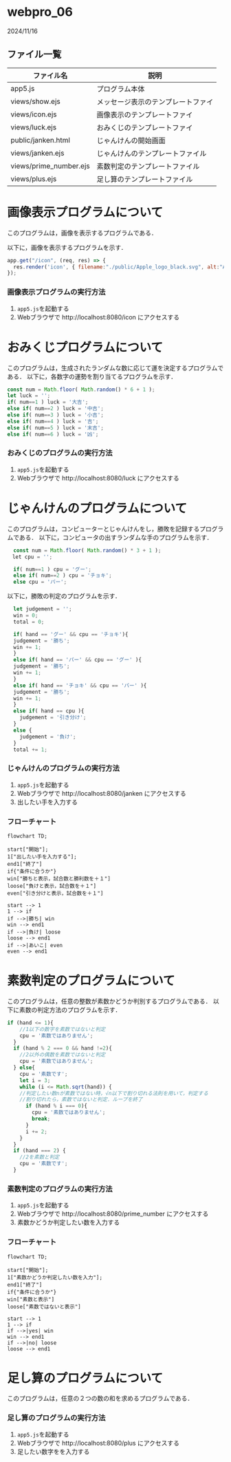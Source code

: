 # webpro_06
2024/11/16

## ファイル一覧
ファイル名 | 説明
-|-
app5.js | プログラム本体
views/show.ejs|メッセージ表示のテンプレートファイ
views/icon.ejs|画像表示のテンプレートファイ
views/luck.ejs|おみくじのテンプレートファイ
public/janken.html | じゃんけんの開始画面
views/janken.ejs|じゃんけんのテンプレートファイル
views/prime_number.ejs|素数判定のテンプレートファイル
views/plus.ejs|足し算のテンプレートファイル

# 画像表示プログラムについて

このプログラムは，画像を表示するプログラムである．

以下に，画像を表示するプログラムを示す．

```javascript
app.get("/icon", (req, res) => {
  res.render('icon', { filename:"./public/Apple_logo_black.svg", alt:"Apple Logo"});
});
```
### 画像表示プログラムの実行方法

1. ```app5.js```を起動する
1. Webブラウザで http://localhost:8080/icon にアクセスする

# おみくじプログラムについて

このプログラムは，生成されたランダムな数に応じて運を決定するプログラムである．
以下に，各数字の運勢を割り当てるプログラムを示す．
```javascript
const num = Math.floor( Math.random() * 6 + 1 );
let luck = '';
if( num==1 ) luck = '大吉';
else if( num==2 ) luck = '中吉';
else if( num==3 ) luck = '小吉';
else if( num==4 ) luck = '吉';
else if( num==5 ) luck = '末吉';
else if( num==6 ) luck = '凶';
```

### おみくじのプログラムの実行方法

1. ```app5.js```を起動する
1. Webブラウザで http://localhost:8080/luck にアクセスする

# じゃんけんのプログラムについて

このプログラムは，コンピューターとじゃんけんをし，勝敗を記録するプログラムである．
以下に，コンピュータの出すランダムな手のプログラムを示す．
```javascript
  const num = Math.floor( Math.random() * 3 + 1 );
　let cpu = '';

  if( num==1 ) cpu = 'グー';
  else if( num==2 ) cpu = 'チョキ';
  else cpu = 'パー';
```
以下に，勝敗の判定のプログラムを示す．
```javascript
  let judgement = '';
  win = 0;
  total = 0;

  if( hand == 'グー' && cpu == 'チョキ'){
  judgement = '勝ち';
  win += 1;
  }
  else if( hand == 'パー' && cpu == 'グー' ){
  judgement = '勝ち';
  win += 1;
  }
  else if( hand == 'チョキ' && cpu == 'パー' ){
  judgement = '勝ち';
  win += 1;
  }
  else if( hand == cpu ){
    judgement = '引き分け';
  }
  else {
    judgement = '負け';
  }
  total += 1;
```
### じゃんけんのプログラムの実行方法

1. ```app5.js```を起動する
1. Webブラウザで http://localhost:8080/janken にアクセスする
1. 出したい手を入力する

### フローチャート

```mermaid
flowchart TD;

start["開始"];
1["出したい手を入力する"];
end1["終了"]
if{"条件に合うか"}
win["勝ちと表示，試合数と勝利数を＋１"]
loose["負けと表示，試合数を＋１"]
even["引き分けと表示，試合数を＋１"]

start --> 1
1 --> if
if -->|勝ち| win
win --> end1
if -->|負け| loose
loose --> end1
if -->|あいこ| even
even --> end1
```

# 素数判定のプログラムについて

このプログラムは，任意の整数が素数かどうか判別するプログラムである．
以下に素数の判定方法のプログラムを示す．
```javascript
if (hand <= 1){
    //1以下の数字を素数ではないと判定
    cpu = '素数ではありません';
  }
  if (hand % 2 === 0 && hand !=2){
    //2以外の偶数を素数ではないと判定
    cpu = '素数ではありません';
  } else{
    cpu = '素数です';
    let i = 3;
    while (i <= Math.sqrt(hand)) {
    //判定したい数nが素数ではない時，√n以下で割り切れる法則を用いて，判定する
    //割り切れたら，素数ではないと判定．ループを終了
      if (hand % i === 0){
        cpu = '素数ではありません';
        break;
      }
      i += 2;
    }
  }
  if (hand === 2) {
    //2を素数と判定
    cpu = '素数です';
  }
```

### 素数判定のプログラムの実行方法

1. ```app5.js```を起動する
1. Webブラウザで http://localhost:8080/prime_number にアクセスする
1. 素数かどうか判定したい数を入力する

### フローチャート

```mermaid
flowchart TD;

start["開始"];
1["素数かどうか判定したい数を入力"];
end1["終了"]
if{"条件に合うか"}
win["素数と表示"]
loose["素数ではないと表示"]

start --> 1
1 --> if
if -->|yes| win
win --> end1
if -->|no| loose
loose --> end1
```

# 足し算のプログラムについて

このプログラムは，任意の２つの数の和を求めるプログラムである．

### 足し算のプログラムの実行方法
1. ```app5.js```を起動する
1. Webブラウザで http://localhost:8080/plus にアクセスする
1. 足したい数字をを入力する
